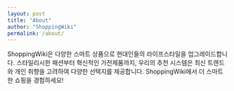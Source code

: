 ```yaml
---
layout: post
title: "About"
author: "ShoppingWiki"
permalink: /about/
---
```


ShoppingWiki은 다양한 스마트 상품으로 현대인들의 라이프스타일을 업그레이드합니다. 
스타일리시한 패션부터 혁신적인 가전제품까지, 우리의 추천 시스템은 최신 트렌드와 개인 취향을 고려하여 다양한 선택지를 제공합니다. 
ShoppingWiki에서 더 스마트한 쇼핑을 경험하세요!
